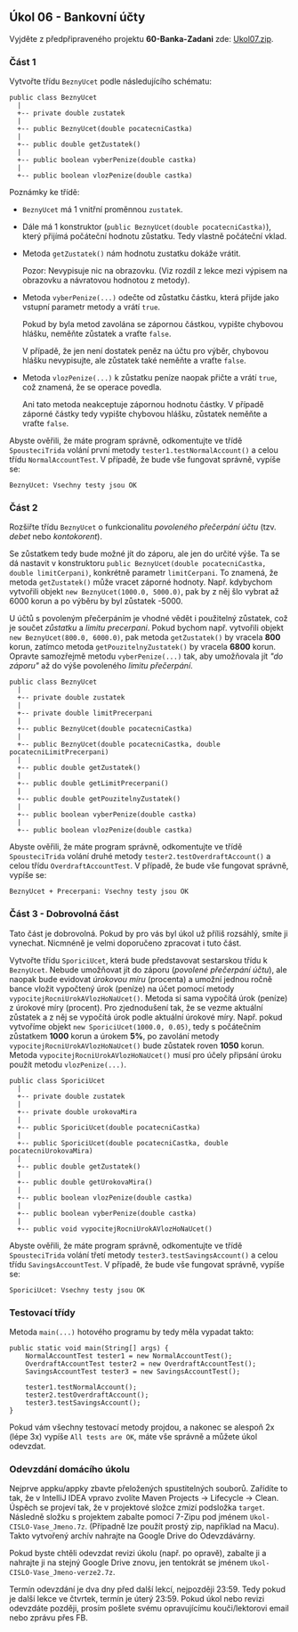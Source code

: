 Úkol 06 - Bankovní účty
-----------------------

Vyjděte z předpřipraveného projektu **60-Banka-Zadani**
zde: [Ukol07.zip](../../data/2019-podzim/java1/Ukol07.zip).


### Část 1

Vytvořte třídu `BeznyUcet` podle následujícího schématu:

~~~~
public class BeznyUcet
  |
  +-- private double zustatek
  |
  +-- public BeznyUcet(double pocatecniCastka)
  |
  +-- public double getZustatek()
  |
  +-- public boolean vyberPenize(double castka)
  |
  +-- public boolean vlozPenize(double castka)
~~~~

Poznámky ke třídě:

- `BeznyUcet` má 1 vnitřní proměnnou `zustatek`.

- Dále má 1 konstruktor (`public BeznyUcet(double pocatecniCastka)`), který přijímá počáteční hodnotu zůstatku.
    Tedy vlastně počáteční vklad.

- Metoda `getZustatek()` nám hodnotu zustatku dokáže vrátit.

    Pozor: Nevypisuje nic na obrazovku. (Viz rozdíl z lekce mezi výpisem na obrazovku
    a návratovou hodnotou z metody).

- Metoda `vyberPenize(...)` odečte od zůstatku částku, která
přijde jako vstupní parametr metody a vrátí `true`.

    Pokud by byla metod zavolána se zápornou částkou,
    vypište chybovou hlášku, neměňte zůstatek a vraťte `false`.

    V případě, že jen není dostatek peněz na účtu pro výběr,
    chybovou hlášku nevypisujte, ale zůstatek také neměňte
    a vraťte `false`.

- Metoda `vlozPenize(...)` k zůstatku peníze naopak přičte
    a vrátí `true`, což znamená, že se operace povedla.

    Ani tato metoda neakceptuje zápornou hodnotu částky.
    V případě záporné částky tedy vypište chybovou
    hlášku, zůstatek neměňte a vraťte `false`.


Abyste ověřili, že máte program správně,
odkomentujte ve třídě `SpousteciTrida` volání první metody
`tester1.testNormalAccount()` a celou třídu `NormalAccountTest`.
V případě, že bude vše fungovat správně, vypíše se:
~~~~
BeznyUcet: Vsechny testy jsou OK
~~~~





### Část 2

Rozšiřte třídu `BeznyUcet` o funkcionalitu *povoleného přečerpání účtu*
(tzv. *debet* nebo *kontokorent*).

Se zůstatkem tedy bude možné jít do záporu, ale jen do určité výše.
Ta se dá nastavit v konstruktoru
`public BeznyUcet(double pocatecniCastka, double limitCerpani)`,
konkrétně parametr `limitCerpani`.
To znamená, že metoda `getZustatek()` může vracet záporné hodnoty.
Např. kdybychom vytvořili objekt `new BeznyUcet(1000.0, 5000.0)`,
pak by z něj šlo vybrat až 6000 korun a po výběru by byl zůstatek
-5000.

U účtů s povoleným přečerpáním je vhodné vědět i
použitelný zůstatek, což je součet *zůstatku* a *limitu precerpani*.
Pokud bychom např. vytvořili objekt `new BeznyUcet(800.0, 6000.0)`,
pak metoda `getZustatek()` by vracela **800** korun,
zatímco metoda `getPouzitelnyZustatek()` by vracela **6800** korun.
Opravte samozřejmě metodu `vyberPenize(...)` tak,
aby umožňovala jít *"do záporu"* až do výše povoleného *limitu
přečerpání*.

~~~~
public class BeznyUcet
  |
  +-- private double zustatek
  |
  +-- private double limitPrecerpani
  |
  +-- public BeznyUcet(double pocatecniCastka)
  |
  +-- public BeznyUcet(double pocatecniCastka, double pocatecniLimitPrecerpani)
  |
  +-- public double getZustatek()
  |
  +-- public double getLimitPrecerpani()
  |
  +-- public double getPouzitelnyZustatek()
  |
  +-- public boolean vyberPenize(double castka)
  |
  +-- public boolean vlozPenize(double castka)
~~~~

Abyste ověřili, že máte program správně,
odkomentujte ve třídě `SpousteciTrida` volání druhé metody
`tester2.testOverdraftAccount()` a celou třídu `OverdraftAccountTest`.
V případě, že bude vše fungovat správně, vypíše se:
~~~~
BeznyUcet + Precerpani: Vsechny testy jsou OK
~~~~




### Část 3 - Dobrovolná část

Tato část je dobrovolná.
Pokud by pro vás byl úkol už příliš rozsáhlý,
smíte ji vynechat.
Nicmnéně je velmi doporučeno zpracovat i tuto část.

Vytvořte třídu `SporiciUcet`,
která bude představovat sestarskou třídu k `BeznyUcet`.
Nebude umožňovat jít do záporu (*povolené přečerpání účtu*),
ale naopak bude evidovat *úrokovou míru* (procenta) a umožní
jednou ročně bance vložit vypočtený úrok (peníze) na účet
pomocí metody `vypocitejRocniUrokAVlozHoNaUcet()`.
Metoda si sama vypočítá
úrok (peníze) z úrokové míry (procent). Pro zjednodušení tak, že se vezme
aktuální zůstatek a z něj se vypočítá úrok podle aktuální úrokové míry.
Např. pokud vytvoříme objekt `new SporiciUcet(1000.0, 0.05)`,
tedy s počátečním zůstatkem **1000** korun a úrokem **5%**,
po zavolání metody `vypocitejRocniUrokAVlozHoNaUcet()` bude zůstatek
roven **1050** korun.
Metoda `vypocitejRocniUrokAVlozHoNaUcet()` musí pro účely připsání
úroku použít metodu `vlozPenize(...)`.


~~~~
public class SporiciUcet
  |
  +-- private double zustatek
  |
  +-- private double urokovaMira
  |
  +-- public SporiciUcet(double pocatecniCastka)
  |
  +-- public SporiciUcet(double pocatecniCastka, double pocatecniUrokovaMira)
  |
  +-- public double getZustatek()
  |
  +-- public double getUrokovaMira()
  |
  +-- public boolean vlozPenize(double castka)
  |
  +-- public boolean vyberPenize(double castka)
  |
  +-- public void vypocitejRocniUrokAVlozHoNaUcet()
~~~~

Abyste ověřili, že máte program správně,
odkomentujte ve třídě `SpousteciTrida` volání třetí metody
`tester3.testSavingsAccount()` a celou třídu `SavingsAccountTest`.
V případě, že bude vše fungovat správně, vypíše se:
~~~~
SporiciUcet: Vsechny testy jsou OK
~~~~




### Testovací třídy

Metoda `main(...)` hotového programu by tedy měla vypadat takto:

~~~~
public static void main(String[] args) {
    NormalAccountTest tester1 = new NormalAccountTest();
    OverdraftAccountTest tester2 = new OverdraftAccountTest();
    SavingsAccountTest tester3 = new SavingsAccountTest();

    tester1.testNormalAccount();
    tester2.testOverdraftAccount();
    tester3.testSavingsAccount();
}
~~~~

Pokud vám všechny testovací metody projdou,
a nakonec se alespoň 2x (lépe 3x) vypíše `All tests are OK`,
máte vše správně a můžete úkol odevzdat.


### Odevzdání domácího úkolu

Nejprve appku/appky zbavte přeložených spustitelných souborů.
Zařídíte to tak, že v IntelliJ IDEA vpravo zvolíte
Maven Projects -> Lifecycle -> Clean.
Úspěch se projeví tak, že v projektové složce zmizí
podsložka `target`.
Následně složku s projektem
zabalte pomocí 7-Zipu pod jménem `Ukol-CISLO-Vase_Jmeno.7z`.
(Případně lze použít prostý zip, například na Macu).
Takto vytvořený archív nahrajte na Google Drive do Odevzdávárny.

Pokud byste chtěli odevzdat revizi úkolu (např. po opravě),
zabalte ji a nahrajte ji na stejný Google Drive znovu,
jen tentokrát se jménem `Ukol-CISLO-Vase_Jmeno-verze2.7z`.

Termín odevzdání je dva dny před další lekcí, nejpozději 23:59.
Tedy pokud je další lekce ve čtvrtek, termín je úterý 23:59.
Pokud úkol nebo revizi odevzdáte později,
prosím pošlete svému opravujícímu kouči/lektorovi email nebo zprávu přes FB.
